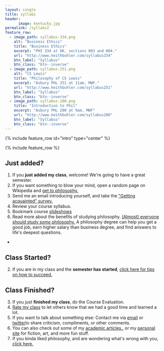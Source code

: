 ```yaml
---
layout: single
title: syllabi
header: 
      image: kentucky.jpg
permalink: /syllabi2
feature_row:
  - image_path: syllabus-334.png
    alt: "Business Ethics"
    title: "Business Ethics"
    excerpt: "PHI 334 at UK, sections 003 and 004."
    url: "http://www.keithbuhler.com/syllabus334"
    btn_label: "Syllabus"
    btn_class: "btn--inverse"
  - image_path: syllabus-251.png
    alt: "CS Lewis"
    title: "Philosophy of CS Lewis"
    excerpt: "Asbury PHL 251 at 11am, MWF."
    url: "http://www.keithbuhler.com/syllabus251"
    btn_label: "Syllabus"
    btn_class: "btn--inverse"
  - image_path: syllabus-200.png
    title: "Introduction to Phil"
    excerpt: "Asbury PHL 200 at 9am, MWF"
    url: "http://www.keithbuhler.com/syllabus200"
    btn_label: "Syllabus"
    btn_class: "btn--inverse"
---
```


{% include feature_row id="intro" type="center" %}

{% include feature_row %}



## Just added? 

1. If you **just added my class**, welcome! We're going to have a great semester.
2. If you want something to blow your mind, open a random page on Wikipedia and [get to philosophy.](/wikipedia)
3. Send me an email introducing yourself, and take the ["Getting acquainted" survey.](https://docs.google.com/forms/d/17A6-27pW2lrI4S6rEpV8GIh_OycvQHCc01fkyuoxPYw/viewform?usp=send_form)
4. Review your course syllabus.
5. Bookmark course [slideshows](/slideshows)
6. Read more about the benefits of studying philosophy. [(Almost) everyone should study *some* philosophy.](http://www.whystudyphilosophy.com) A philosophy degree can help you get a good job, earn higher salary than business degree, and find answers to life's deepest questions. 
- 

## Class Started?
2. If you are in my class and the **semester has started**, [click here for tips on how to succeed.](/philosophy-class)

## Class Finished?
3. If you just **finished my class**, do the Course Evaluation. 
4. [Rate my class](http://www.ratemyprofessors.com/search.jsp?query=keith+buhler) to let others know that we had a good time and learned a lot.
5. If you want to talk about something else: Contact me via [email](emailto:keith.buhler@uky.edu) or [twitter](https://twitter.com/Keith_Buhler)to share criticism, compliments, or other comments. 
6. You can also check out some of my [academic articles.](https://uky.academia.edu/KeithBuhler), or my [personal site](/fun) for fiction, art, and more fun stuff. 
6.  If you kinda liked philosophy, and are wondering what's wrong with you, [click here.](/philosophy-6-next)

